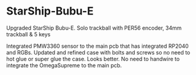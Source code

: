 # StarShip-Bubu-E
Upgraded StarShip Bubu-E. Solo trackball with PER56 encoder, 34mm trackball & 5 keys

Integrated PMW3360 sensor to the main pcb that has integrated RP2040 and RGBs.  Updated and refined case with bolts and screws so no need to hot glue or super glue the case. Looks better. No need to handwire to integrate the OmegaSupreme to the main pcb.
